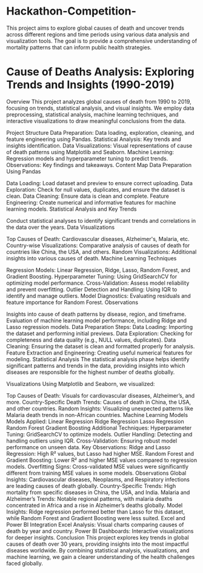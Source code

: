 # Hackathon-Competition-
This project aims to explore global causes of death and uncover trends across different regions and time periods using various data analysis and visualization tools. The goal is to provide a comprehensive understanding of mortality patterns that can inform public health strategies.

# Cause of Deaths Analysis: Exploring Trends and Insights (1990-2019)
Overview
This project analyzes global causes of death from 1990 to 2019, focusing on trends, statistical analysis, and visual insights. We employ data preprocessing, statistical analysis, machine learning techniques, and interactive visualizations to draw meaningful conclusions from the data.

Project Structure
Data Preparation: Data loading, exploration, cleaning, and feature engineering using Pandas.
Statistical Analysis: Key trends and insights identification.
Data Visualizations: Visual representations of cause of death patterns using Matplotlib and Seaborn.
Machine Learning: Regression models and hyperparameter tuning to predict trends.
Observations: Key findings and takeaways.
Content Map
Data Preparation Using Pandas

Data Loading: Load dataset and preview to ensure correct uploading.
Data Exploration: Check for null values, duplicates, and ensure the dataset is clean.
Data Cleaning: Ensure data is clean and complete.
Feature Engineering: Create numerical and informative features for machine learning models.
Statistical Analysis and Key Trends

Conduct statistical analyses to identify significant trends and correlations in the data over the years.
Data Visualizations

Top Causes of Death: Cardiovascular diseases, Alzheimer's, Malaria, etc.
Country-wise Visualizations: Comparative analysis of causes of death for countries like China, the USA, and others.
Random Visualizations: Additional insights into various causes of death.
Machine Learning Techniques

Regression Models: Linear Regression, Ridge, Lasso, Random Forest, and Gradient Boosting.
Hyperparameter Tuning: Using GridSearchCV for optimizing model performance.
Cross-Validation: Assess model reliability and prevent overfitting.
Outlier Detection and Handling: Using IQR to identify and manage outliers.
Model Diagnostics: Evaluating residuals and feature importance for Random Forest.
Observations

Insights into cause of death patterns by disease, region, and timeframe.
Evaluation of machine learning model performance, including Ridge and Lasso regression models.
Data Preparation
Steps:
Data Loading: Importing the dataset and performing initial previews.
Data Exploration: Checking for completeness and data quality (e.g., NULL values, duplicates).
Data Cleaning: Ensuring the dataset is clean and formatted properly for analysis.
Feature Extraction and Engineering: Creating useful numerical features for modeling.
Statistical Analysis
The statistical analysis phase helps identify significant patterns and trends in the data, providing insights into which diseases are responsible for the highest number of deaths globally.

Visualizations
Using Matplotlib and Seaborn, we visualized:

Top Causes of Death: Visuals for cardiovascular diseases, Alzheimer’s, and more.
Country-Specific Death Trends: Causes of death in China, the USA, and other countries.
Random Insights: Visualizing unexpected patterns like Malaria death trends in non-African countries.
Machine Learning Models
Models Applied:
Linear Regression
Ridge Regression
Lasso Regression
Random Forest
Gradient Boosting
Additional Techniques:
Hyperparameter Tuning: GridSearchCV to optimize models.
Outlier Handling: Detecting and handling outliers using IQR.
Cross-Validation: Ensuring robust model performance on unseen data.
Key Observations:
Ridge and Lasso Regression: High R² values, but Lasso had higher MSE.
Random Forest and Gradient Boosting: Lower R² and higher MSE values compared to regression models.
Overfitting Signs: Cross-validated MSE values were significantly different from training MSE values in some models.
Observations
Global Insights: Cardiovascular diseases, Neoplasms, and Respiratory infections are leading causes of death globally.
Country-Specific Trends: High mortality from specific diseases in China, the USA, and India.
Malaria and Alzheimer’s Trends: Notable regional patterns, with malaria deaths concentrated in Africa and a rise in Alzheimer’s deaths globally.
Model Insights: Ridge regression performed better than Lasso for this dataset, while Random Forest and Gradient Boosting were less suited.
Excel and Power BI Integration
Excel Analysis: Visual charts comparing causes of death by year and country.
Power BI Dashboards: Interactive visualizations for deeper insights.
Conclusion
This project explores key trends in global causes of death over 30 years, providing insights into the most impactful diseases worldwide. By combining statistical analysis, visualizations, and machine learning, we gain a clearer understanding of the health challenges faced globally.
